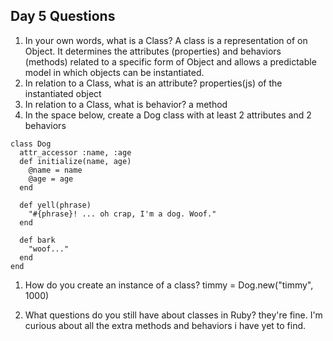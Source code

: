 ## Day 5 Questions

1. In your own words, what is a Class?
   A class is a representation of on Object. It determines the attributes (properties) and behaviors (methods) related to a specific form of Object and allows a predictable model in which objects can be instantiated.
1. In relation to a Class, what is an attribute?
   properties(js) of the instantiated object
1. In relation to a Class, what is behavior?
   a method
1. In the space below, create a Dog class with at least 2 attributes and 2 behaviors

```
class Dog
  attr_accessor :name, :age
  def initialize(name, age)
    @name = name
    @age = age
  end

  def yell(phrase)
    "#{phrase}! ... oh crap, I'm a dog. Woof."
  end

  def bark
    "woof..."
  end
end

```

1. How do you create an instance of a class?
   timmy = Dog.new("timmy", 1000)

1. What questions do you still have about classes in Ruby?
   they're fine. I'm curious about all the extra methods and behaviors i have yet to find.
